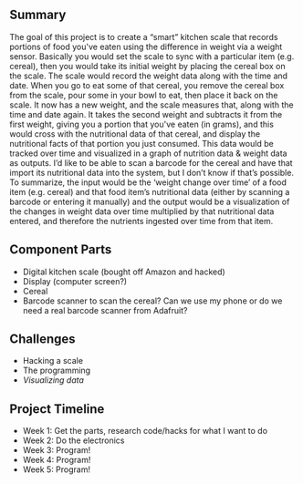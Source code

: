 ## Summary
The goal of this project is to create a “smart” kitchen scale that records portions of food you've eaten using the difference in weight via a weight sensor. Basically you would set the scale to sync with a particular item (e.g. cereal), then you would take its initial weight by placing the cereal box on the scale. The scale would record the weight data along with the time and date. When you go to eat some of that cereal, you remove the cereal box from the scale, pour some in your bowl to eat, then place it back on the scale. It now has a new weight, and the scale measures that, along with the time and date again. It takes the second weight and subtracts it from the first weight, giving you a portion that you've eaten (in grams), and this would cross with the nutritional data of that cereal, and display the nutritional facts of that portion you just consumed. This data would be tracked over time and visualized in a graph of nutrition data & weight data as outputs. I’d like to be able to scan a barcode for the cereal and have that import its nutritional data into the system, but I don’t know if that’s possible.
	To summarize, the input would be the ‘weight change over time’ of a food item (e.g. cereal) and that food item’s nutritional data (either by scanning a barcode or entering it manually) and the output would be a visualization of the changes in weight data over time multiplied by that nutritional data entered, and therefore the nutrients ingested over time from that item.


## Component Parts
- Digital kitchen scale (bought off Amazon and hacked)
- Display (computer screen?)
- Cereal
- Barcode scanner to scan the cereal? Can we use my phone or do we need a real barcode scanner from Adafruit?


## Challenges
- Hacking a scale
- The programming
- *Visualizing data*


## Project Timeline
- Week 1: Get the parts, research code/hacks for what I want to do
- Week 2: Do the electronics
- Week 3: Program!
- Week 4: Program!
- Week 5: Program!
